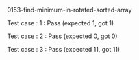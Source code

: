 
0153-find-minimum-in-rotated-sorted-array


Test case : 1 : Pass
 (expected 1, got 1)

Test case : 2 : Pass
 (expected 0, got 0)

Test case : 3 : Pass
 (expected 11, got 11)
